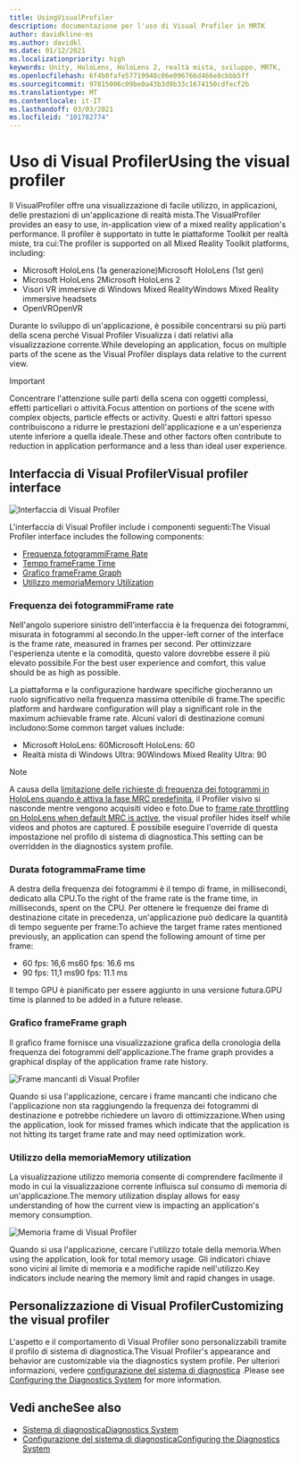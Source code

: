 ```yaml
---
title: UsingVisualProfiler
description: documentazione per l'uso di Visual Profiler in MRTK
author: davidkline-ms
ms.author: davidkl
ms.date: 01/12/2021
ms.localizationpriority: high
keywords: Unity, HoloLens, HoloLens 2, realtà mista, sviluppo, MRTK,
ms.openlocfilehash: 6f4b0fafe57719948c06e096766d466e8cbbb5ff
ms.sourcegitcommit: 97815006c09be0a43b3d9b33c1674150cdfecf2b
ms.translationtype: MT
ms.contentlocale: it-IT
ms.lasthandoff: 03/03/2021
ms.locfileid: "101782774"
---
```

# <a name="using-the-visual-profiler"></a><span data-ttu-id="71473-104">Uso di Visual Profiler</span><span class="sxs-lookup"><span data-stu-id="71473-104">Using the visual profiler</span></span>

<span data-ttu-id="71473-105">Il VisualProfiler offre una visualizzazione di facile utilizzo, in applicazioni, delle prestazioni di un'applicazione di realtà mista.</span><span class="sxs-lookup"><span data-stu-id="71473-105">The VisualProfiler provides an easy to use, in-application view of a mixed reality application's performance.</span></span> <span data-ttu-id="71473-106">Il profiler è supportato in tutte le piattaforme Toolkit per realtà miste, tra cui:</span><span class="sxs-lookup"><span data-stu-id="71473-106">The profiler is supported on all Mixed Reality Toolkit platforms, including:</span></span>

- <span data-ttu-id="71473-107">Microsoft HoloLens (1a generazione)</span><span class="sxs-lookup"><span data-stu-id="71473-107">Microsoft HoloLens (1st gen)</span></span>
- <span data-ttu-id="71473-108">Microsoft HoloLens 2</span><span class="sxs-lookup"><span data-stu-id="71473-108">Microsoft HoloLens 2</span></span>
- <span data-ttu-id="71473-109">Visori VR immersive di Windows Mixed Reality</span><span class="sxs-lookup"><span data-stu-id="71473-109">Windows Mixed Reality immersive headsets</span></span>
- <span data-ttu-id="71473-110">OpenVR</span><span class="sxs-lookup"><span data-stu-id="71473-110">OpenVR</span></span>

<span data-ttu-id="71473-111">Durante lo sviluppo di un'applicazione, è possibile concentrarsi su più parti della scena perché Visual Profiler Visualizza i dati relativi alla visualizzazione corrente.</span><span class="sxs-lookup"><span data-stu-id="71473-111">While developing an application, focus on multiple parts of the scene as the Visual Profiler displays data relative to the current view.</span></span>

> [!IMPORTANT]
> <span data-ttu-id="71473-112">Concentrare l'attenzione sulle parti della scena con oggetti complessi, effetti particellari o attività.</span><span class="sxs-lookup"><span data-stu-id="71473-112">Focus attention on portions of the scene with complex objects, particle effects or activity.</span></span> <span data-ttu-id="71473-113">Questi e altri fattori spesso contribuiscono a ridurre le prestazioni dell'applicazione e a un'esperienza utente inferiore a quella ideale.</span><span class="sxs-lookup"><span data-stu-id="71473-113">These and other factors often contribute to reduction in application performance and a less than ideal user experience.</span></span>

## <a name="visual-profiler-interface"></a><span data-ttu-id="71473-114">Interfaccia di Visual Profiler</span><span class="sxs-lookup"><span data-stu-id="71473-114">Visual profiler interface</span></span>

![Interfaccia di Visual Profiler](../Images/Diagnostics/VisualProfiler.png)

<span data-ttu-id="71473-116">L'interfaccia di Visual Profiler include i componenti seguenti:</span><span class="sxs-lookup"><span data-stu-id="71473-116">The Visual Profiler interface includes the following components:</span></span>

- [<span data-ttu-id="71473-117">Frequenza fotogrammi</span><span class="sxs-lookup"><span data-stu-id="71473-117">Frame Rate</span></span>](#frame-rate)
- [<span data-ttu-id="71473-118">Tempo frame</span><span class="sxs-lookup"><span data-stu-id="71473-118">Frame Time</span></span>](#frame-time)
- [<span data-ttu-id="71473-119">Grafico frame</span><span class="sxs-lookup"><span data-stu-id="71473-119">Frame Graph</span></span>](#frame-graph)
- [<span data-ttu-id="71473-120">Utilizzo memoria</span><span class="sxs-lookup"><span data-stu-id="71473-120">Memory Utilization</span></span>](#memory-utilization)

### <a name="frame-rate"></a><span data-ttu-id="71473-121">Frequenza dei fotogrammi</span><span class="sxs-lookup"><span data-stu-id="71473-121">Frame rate</span></span>

<span data-ttu-id="71473-122">Nell'angolo superiore sinistro dell'interfaccia è la frequenza dei fotogrammi, misurata in fotogrammi al secondo.</span><span class="sxs-lookup"><span data-stu-id="71473-122">In the upper-left corner of the interface is the frame rate, measured in frames per second.</span></span> <span data-ttu-id="71473-123">Per ottimizzare l'esperienza utente e la comodità, questo valore dovrebbe essere il più elevato possibile.</span><span class="sxs-lookup"><span data-stu-id="71473-123">For the best user experience and comfort, this value should be as high as possible.</span></span>

<span data-ttu-id="71473-124">La piattaforma e la configurazione hardware specifiche giocheranno un ruolo significativo nella frequenza massima ottenibile di frame.</span><span class="sxs-lookup"><span data-stu-id="71473-124">The specific platform and hardware configuration will play a significant role in the maximum achievable frame rate.</span></span> <span data-ttu-id="71473-125">Alcuni valori di destinazione comuni includono:</span><span class="sxs-lookup"><span data-stu-id="71473-125">Some common target values include:</span></span>

- <span data-ttu-id="71473-126">Microsoft HoloLens: 60</span><span class="sxs-lookup"><span data-stu-id="71473-126">Microsoft HoloLens: 60</span></span>
- <span data-ttu-id="71473-127">Realtà mista di Windows Ultra: 90</span><span class="sxs-lookup"><span data-stu-id="71473-127">Windows Mixed Reality Ultra: 90</span></span>

> [!NOTE]
> <span data-ttu-id="71473-128">A causa della [limitazione delle richieste di frequenza dei fotogrammi in HoloLens quando è attiva la fase MRC predefinita](https://docs.microsoft.com/windows/mixed-reality/mixed-reality-capture-for-developers#what-to-expect-when-mrc-is-enabled-on-hololens), il Profiler visivo si nasconde mentre vengono acquisiti video e foto.</span><span class="sxs-lookup"><span data-stu-id="71473-128">Due to [frame rate throttling on HoloLens when default MRC is active](https://docs.microsoft.com/windows/mixed-reality/mixed-reality-capture-for-developers#what-to-expect-when-mrc-is-enabled-on-hololens), the visual profiler hides itself while videos and photos are captured.</span></span> <span data-ttu-id="71473-129">È possibile eseguire l'override di questa impostazione nel profilo di sistema di diagnostica.</span><span class="sxs-lookup"><span data-stu-id="71473-129">This setting can be overridden in the diagnostics system profile.</span></span>

### <a name="frame-time"></a><span data-ttu-id="71473-130">Durata fotogramma</span><span class="sxs-lookup"><span data-stu-id="71473-130">Frame time</span></span>

<span data-ttu-id="71473-131">A destra della frequenza dei fotogrammi è il tempo di frame, in millisecondi, dedicato alla CPU.</span><span class="sxs-lookup"><span data-stu-id="71473-131">To the right of the frame rate is the frame time, in milliseconds, spent on the CPU.</span></span> <span data-ttu-id="71473-132">Per ottenere le frequenze dei frame di destinazione citate in precedenza, un'applicazione può dedicare la quantità di tempo seguente per frame:</span><span class="sxs-lookup"><span data-stu-id="71473-132">To achieve the target frame rates mentioned previously, an application can spend the following amount of time per frame:</span></span>

- <span data-ttu-id="71473-133">60 fps: 16,6 ms</span><span class="sxs-lookup"><span data-stu-id="71473-133">60 fps: 16.6 ms</span></span>
- <span data-ttu-id="71473-134">90 fps: 11,1 ms</span><span class="sxs-lookup"><span data-stu-id="71473-134">90 fps: 11.1 ms</span></span>

<span data-ttu-id="71473-135">Il tempo GPU è pianificato per essere aggiunto in una versione futura.</span><span class="sxs-lookup"><span data-stu-id="71473-135">GPU time is planned to be added in a future release.</span></span>

### <a name="frame-graph"></a><span data-ttu-id="71473-136">Grafico frame</span><span class="sxs-lookup"><span data-stu-id="71473-136">Frame graph</span></span>

<span data-ttu-id="71473-137">Il grafico frame fornisce una visualizzazione grafica della cronologia della frequenza dei fotogrammi dell'applicazione.</span><span class="sxs-lookup"><span data-stu-id="71473-137">The frame graph provides a graphical display of the application frame rate history.</span></span>

![Frame mancanti di Visual Profiler](../Images/Diagnostics/VisualProfilerMissedFrames.png)

<span data-ttu-id="71473-139">Quando si usa l'applicazione, cercare i frame mancanti che indicano che l'applicazione non sta raggiungendo la frequenza dei fotogrammi di destinazione e potrebbe richiedere un lavoro di ottimizzazione.</span><span class="sxs-lookup"><span data-stu-id="71473-139">When using the application, look for missed frames which indicate that the application is not hitting its target frame rate and may need optimization work.</span></span>

### <a name="memory-utilization"></a><span data-ttu-id="71473-140">Utilizzo della memoria</span><span class="sxs-lookup"><span data-stu-id="71473-140">Memory utilization</span></span>

<span data-ttu-id="71473-141">La visualizzazione utilizzo memoria consente di comprendere facilmente il modo in cui la visualizzazione corrente influisca sul consumo di memoria di un'applicazione.</span><span class="sxs-lookup"><span data-stu-id="71473-141">The memory utilization display allows for easy understanding of how the current view is impacting an application's memory consumption.</span></span>

![Memoria frame di Visual Profiler](../Images/Diagnostics/VisualProfilerMemory.png)

<span data-ttu-id="71473-143">Quando si usa l'applicazione, cercare l'utilizzo totale della memoria.</span><span class="sxs-lookup"><span data-stu-id="71473-143">When using the application, look for total memory usage.</span></span> <span data-ttu-id="71473-144">Gli indicatori chiave sono vicini al limite di memoria e a modifiche rapide nell'utilizzo.</span><span class="sxs-lookup"><span data-stu-id="71473-144">Key indicators include nearing the memory limit and rapid changes in usage.</span></span>

## <a name="customizing-the-visual-profiler"></a><span data-ttu-id="71473-145">Personalizzazione di Visual Profiler</span><span class="sxs-lookup"><span data-stu-id="71473-145">Customizing the visual profiler</span></span>

<span data-ttu-id="71473-146">L'aspetto e il comportamento di Visual Profiler sono personalizzabili tramite il profilo di sistema di diagnostica.</span><span class="sxs-lookup"><span data-stu-id="71473-146">The Visual Profiler's appearance and behavior are customizable via the diagnostics system profile.</span></span> <span data-ttu-id="71473-147">Per ulteriori informazioni, vedere [configurazione del sistema di diagnostica](ConfiguringDiagnostics.md) .</span><span class="sxs-lookup"><span data-stu-id="71473-147">Please see [Configuring the Diagnostics System](ConfiguringDiagnostics.md) for more information.</span></span>

## <a name="see-also"></a><span data-ttu-id="71473-148">Vedi anche</span><span class="sxs-lookup"><span data-stu-id="71473-148">See also</span></span>

- [<span data-ttu-id="71473-149">Sistema di diagnostica</span><span class="sxs-lookup"><span data-stu-id="71473-149">Diagnostics System</span></span>](DiagnosticsSystemGettingStarted.md)
- [<span data-ttu-id="71473-150">Configurazione del sistema di diagnostica</span><span class="sxs-lookup"><span data-stu-id="71473-150">Configuring the Diagnostics System</span></span>](ConfiguringDiagnostics.md)
